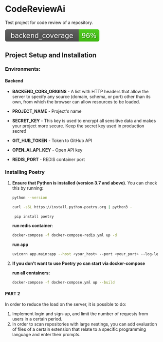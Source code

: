# CodeReviewAi

Test project for code review of a repository.

[![Backend Coverage Status](app/coverage.svg)](app/coverage.svg)

## Project Setup and Installation
### Environments:

#### Backend

-  **BACKEND_CORS_ORIGINS** - A list with HTTP headers that allow the server to specify any source (domain, schema, or port) other than its own, from which the browser can allow resources to be loaded.

-  **PROJECT_NAME** - Project's name

-  **SECRET_KEY** - This key is used to encrypt all sensitive data and makes your project more secure. Кeep the secret key used in production secret!

-  **GIT_HUB_TOKEN** - Token to GitHub API

-  **OPEN_AI_API_KEY** - Open API key
-  **REDIS_PORT** - REDIS container port

### Installing Poetry

1. **Ensure that Python is installed (version 3.7 and above)**. You can check this by running:
   ```bash
   python --version
    ```
    ```bash
   curl -sSL https://install.python-poetry.org | python3 -
    ```
   ```bash
    pip install poetry
    ```
   
    **run redis container**:
    ```bash
   docker-compose -f docker-compose-redis.yml up -d
    ```
   **run app**
   ```bash
   uvicorn app.main:app --host <your_host> --port <your_port> --log-level info 
   ```
2. **If you don't want to use Poetry yo can start via docker-compose**
    
   **run all containers:**
    ```bash
   docker-compose -f docker-compose.yml up --build
    ```
   

#### PART 2 

In order to reduce the load on the server, it is possible to do:
1. Implement login and sign-up, and limit the number of requests from users in a certain period.
2. In order to scan repositories with large nestings, you can add evaluation of files of a certain extension that relate to a specific programming language and enter their prompts.